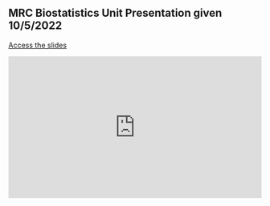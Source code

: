 ## MRC Biostatistics Unit Presentation given 10/5/2022

[Access the slides](/BSU_pres.html)

<style>
  .resp-container {
    position: relative;
    overflow: hidden;
    padding-top: 56.25%;
  }

.testiframe {
  position: absolute;
  top: 0;
  left: 0;
  width: 100%;
  height: 100%;
  border: 0;
}
</style>
  
  <div class="resp-container">
  <iframe class="testiframe" src="https://erp31.github.io/LP_BSU_pres/use_gh-pages.html">
  ...
</iframe>
  </div>
  
  